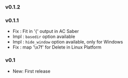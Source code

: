 ### v0.1.2


### v0.1.1

- Fix : Fit in '{' output in AC Saber
- Impl : `basedir` option available
- Impl : `hide_window` option available, only for Windows
- Fix : map '\x7f' for Delete in Linux Platform

### v0.1

- New: First release
